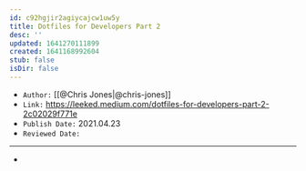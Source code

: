 ```yaml
---
id: c92hgjir2agiycajcw1uw5y
title: Dotfiles for Developers Part 2
desc: ''
updated: 1641270111899
created: 1641168992604
stub: false
isDir: false
---
```



- `Author:` [[@Chris Jones|@chris-jones]]
- `Link:` <https://leeked.medium.com/dotfiles-for-developers-part-2-2c02029f771e>
- `Publish Date:` 2021.04.23
- `Reviewed Date:` 

---

-

